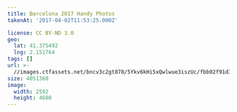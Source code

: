 ```yaml
---
title: Barcelona 2017 Handy Photos
takenAt: '2017-04-02T11:53:25.000Z'

license: CC BY-ND 3.0
geo:
  lat: 41.375492
  lng: 2.151764
tags: []
url: >-
  //images.ctfassets.net/bncv3c2gt878/5Ykv6kHi5xQwlwue3iszUc/fbb02f91d3993df51871e9ebfa6005ef/barcelona-2017-handy-photos_33262087494_o
size: 4051360
image:
  width: 2592
  height: 4608
---
```

